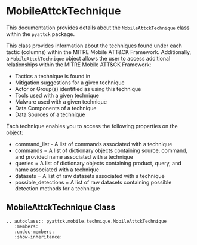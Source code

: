 # MobileAttckTechnique

This documentation provides details about the `MobileAttckTechnique` class within the `pyattck` package.

This class provides information about the techniques found under each tactic (columns) within the MITRE Mobile ATT&CK Framework.  Additionally, a `MobileAttckTechnique` object allows the user to access additional relationships within the MITRE Mobile ATT&CK Framework:

* Tactics a technique is found in
* Mitigation suggestions for a given technique
* Actor or Group(s) identified as using this technique
* Tools used with a given technique
* Malware used with a given technique
* Data Components of a technique
* Data Sources of a technique

Each technique enables you to access the following properties on the object:

* command_list - A list of commands associated with a technique
* commands = A list of dictionary objects containing source, command, and provided name associated with a technique
* queries = A list of dictionary objects containing product, query, and name associated with a technique
* datasets = A list of raw datasets associated with a technique
* possible_detections = A list of raw datasets containing possible detection methods for a technique


## MobileAttckTechnique Class

```eval_rst
.. autoclass:: pyattck.mobile.technique.MobileAttckTechnique
   :members:
   :undoc-members:
   :show-inheritance:
```